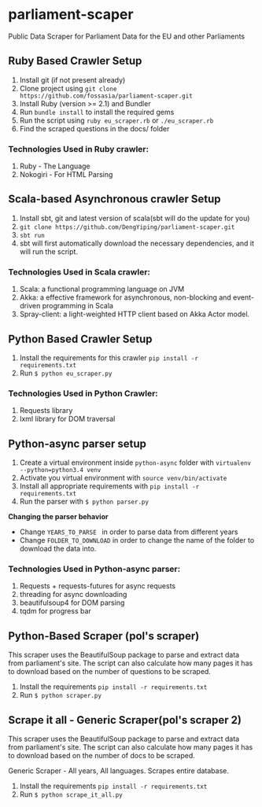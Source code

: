 # parliament-scaper

Public Data Scraper for Parliament Data for the EU and other Parliaments

## Ruby Based Crawler Setup
1. Install git (if not present already)
2. Clone project using `git clone https://github.com/fossasia/parliament-scaper.git`
3. Install Ruby (version >= 2.1) and Bundler
4. Run `bundle install` to install the required gems
5. Run the script using `ruby eu_scraper.rb` or `./eu_scraper.rb`
6. Find the scraped questions in the docs/ folder

### Technologies Used in Ruby crawler:
1. Ruby - The Language
2. Nokogiri - For HTML Parsing

## Scala-based Asynchronous crawler Setup
1. Install sbt, git and latest version of scala(sbt will do the update for you)
2. ```git clone https://github.com/DengYiping/parliament-scaper.git```
3. ```sbt run```
4. sbt will first automatically download the necessary dependencies, and it will run the script.

### Technologies Used in Scala crawler:
1. Scala: a functional programming language on JVM
2. Akka: a effective framework for asynchronous, non-blocking and event-driven programming in Scala
3. Spray-client: a light-weighted HTTP client based on Akka Actor model.

## Python Based Crawler Setup
1. Install the requirements for this crawler `pip install -r requirements.txt`
2. Run `$ python eu_scraper.py`

### Technologies Used in Python Crawler:
1. Requests library
2. lxml library for DOM traversal

## Python-async parser setup

 1. Create a virtual environment inside `python-async` folder with
    `virtualenv --python=python3.4 venv`
 2. Activate you virtual environment with `source venv/bin/activate`
 3. Install all appropriate requirements with `pip install -r
    requirements.txt`
 4. Run the parser with `$ python parser.py`

**Changing the parser behavior**

 - Change `YEARS_TO_PARSE `  in order to parse data from different years
 - Change `FOLDER_TO_DOWNLOAD` in order to change the name of the folder to download the data into.

### Technologies Used in Python-async parser:
1. Requests + requests-futures for async requests
2. threading for async downloading
3. beautifulsoup4 for DOM parsing
4. tqdm for progress bar

## Python-Based Scraper (pol's scraper)
This scraper uses the BeautifulSoup package to parse and extract data from parliament's site. The script can also calculate how many pages it has to download based on the number of questions to be scraped.

1. Install the requirements `pip install -r requirements.txt`
2. Run `$ python scraper.py`


## Scrape it all - Generic Scraper(pol's scraper 2)
This scraper uses the BeautifulSoup package to parse and extract data from parliament's site. The script can also calculate how many pages it has to download based on the number of docs to be scraped.

Generic Scraper - All years, All languages. Scrapes entire database.

1. Install the requirements `pip install -r requirements.txt`
2. Run `$ python scrape_it_all.py`
